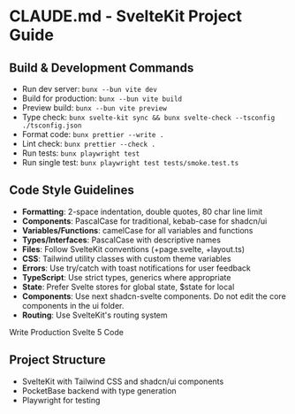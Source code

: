 # CLAUDE.md - SvelteKit Project Guide

## Build & Development Commands
- Run dev server: `bunx --bun vite dev`
- Build for production: `bunx --bun vite build`
- Preview build: `bunx --bun vite preview`
- Type check: `bunx svelte-kit sync && bunx svelte-check --tsconfig ./tsconfig.json`
- Format code: `bunx prettier --write .`
- Lint check: `bunx prettier --check .`
- Run tests: `bunx playwright test`
- Run single test: `bunx playwright test tests/smoke.test.ts`

## Code Style Guidelines
- **Formatting**: 2-space indentation, double quotes, 80 char line limit
- **Components**: PascalCase for traditional, kebab-case for shadcn/ui
- **Variables/Functions**: camelCase for all variables and functions
- **Types/Interfaces**: PascalCase with descriptive names
- **Files**: Follow SvelteKit conventions (+page.svelte, +layout.ts)
- **CSS**: Tailwind utility classes with custom theme variables
- **Errors**: Use try/catch with toast notifications for user feedback
- **TypeScript**: Use strict types, generics where appropriate
- **State**: Prefer Svelte stores for global state, $state for local
- **Components**: Use next shadcn-svelte components. Do not edit the core components in the ui folder.
- **Routing**: Use SvelteKit's routing system

Write Production Svelte 5 Code

## Project Structure
- SvelteKit with Tailwind CSS and shadcn/ui components
- PocketBase backend with type generation
- Playwright for testing